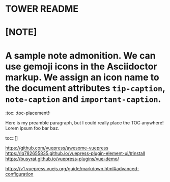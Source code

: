 # TOWER README

[NOTE]
====
A sample note admonition.
We can use gemoji icons in the Asciidoctor markup.
We assign an icon name to the document
attributes `tip-caption`, `note-caption` and `important-caption`.
====

:toc:
:toc-placement!:

Here is my preamble paragraph, but I could really place the TOC anywhere! Lorem ipsum foo bar baz.

toc::[]


https://github.com/vuepress/awesome-vuepress
https://lq782655835.github.io/vuepress-plugin-element-ui/#install
https://busyrat.github.io/vuepress-plugins/vue-demo/

https://v1.vuepress.vuejs.org/guide/markdown.html#advanced-configuration

